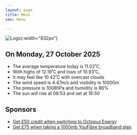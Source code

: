 ```yaml
---
layout: page
title: Menu
seo: Menu

---
```


![Logo](/images/logo.jpg){:width="832px"}

<!-- weather_marker starts -->
## On Monday, 27 October 2025

- The average temperature today is 11.02˚C,
- With highs of 12.19˚C and lows of 10.93˚C,
- It may feel like 10.42˚C with overcast clouds
- The wind speed is 4.47m/s and visibility is 10000m
- The pressure is 1008hPa and humidity is 86%
- The sun will rise at 06:53 and set at 16:50

<!-- weather_marker ends -->

## Sponsors

- [Get £50 credit when switching to Octopus Energy](https://bit.ly/3oD1nnS)
- [Get £75 when taking a 1000mb YouFibre broadband plan](https://aklam.io/91zWhU?)
